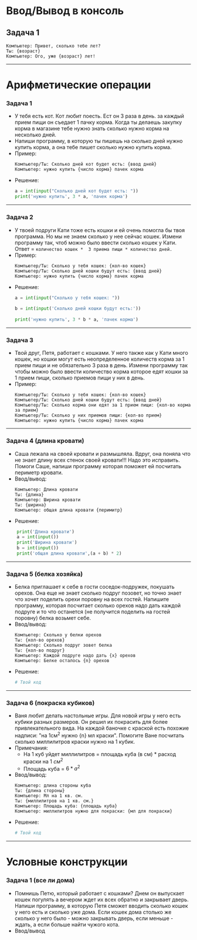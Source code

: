 # Ввод/Вывод в консоль
## Задача 1

```
Компьютер: Привет, сколько тебе лет?
Ты: {возраст}
Компьютер: Ого, уже {возраст} лет!
```

---

# Арифметические операции
### Задача 1

*  У тебя есть кот. Кот любит поесть. Ест он 3 раза в день. за каждый прием пищи он съедает 1 пачку корма. Когда ты делаешь закупку корма в магазине тебе нужно знать сколько нужно корма на несколько дней. 
* Напиши программу, в которую ты пишешь на сколько дней нужно купить корма, а она тебе пишет сколько нужно купить корма.
* Пример:
	```
	Компьютер/Ты: Сколько дней кот будет есть: {ввод дней}
	Компьютер: нужно купить {число корма} пачек корма
	```
* Решение:
	```py
	a = int(input("Сколько дней кот будет есть: "))  
	print('нужно купить', 3 * a, 'пачек корма')
	```
	
---
### Задача 2

* У твоей подруги Кати тоже есть кошки и ей очень помогла бы твоя программа. Но мы не знаем сколько у нее сейчас кошек. Измени программу так, чтоб можно было ввести сколько кошек у Кати. Ответ = `количество кошек *  3 приема пищи * количество дней.`
* Пример:
	```
	Компьютер/Ты: Сколько у тебя кошек: {кол-во кошек}
	Компьютер/Ты: Сколько дней кошки будут есть: {ввод дней}
	Компьютер: нужно купить {число корма} пачек корма
	```
* Решение:
	```py
	a = int(input("Сколько у тебя кошек: "))  
	  
	b = int(input('Сколько дней кошки будут есть:'))  
	  
	print('нужно купить', 3 * b * a, 'пачек корма')
	```
	
---
### Задача 3

* Твой друг, Петя, работает с кошками. У него также как у Кати много кошек, но кошки могут есть неопределенное количеств корма за 1 прием пищи и не обязательно 3 раза в день. Измени программу так чтобы можно было ввести количество корма которое едят кошки за 1 прием пищи, сколько приемов пищи у них в день.
* Пример:
	```
	Компьютер/Ты: Сколько у тебя кошек: {кол-во кошек}
	Компьютер/Ты: Сколько дней кошки будут есть: {ввод дней}
	Компьютер/Ты: Сколько корма они едят за 1 прием пищи: {кол-во корма за прием}
	Компьютер/Ты: Сколько у них приемов пищи: {кол-во прием}
	Компьютер: нужно купить {число корма} пачек корма
	```
	
---

### Задача 4 (длина кровати)

* Саша лежала на своей кровати и размышляла. Вдруг, она  поняла что не знает длину всех стенок своей кровати!!! Надо это исправить. Помоги Саше, напиши программу которая поможет ей посчитать периметр кровати.
* Ввод/вывод:
	```
	Компьютер: Длина кровати
	Ты: {длина}
	Компьютер: Ширина кровати
	Ты: {ширина}
	Компьютер: общая длина кровати {перимитр}
	```
* Решение:
```py
	print('Длина кровати')  
	a = int(input())  
	print('Ширина кровати')  
	b = int(input())  
	print('общая длина кровати',(a + b) * 2)
```

---

### Задача 5 (белка хозяйка)

* Белка приглашает к себе в гости соседок-подружек, покушать орехов. Она еще не знает сколько подруг позовет, но точно знает что хочет поделить орехи поровну на всех гостей. Напишите программу, которая посчитает сколько орехов надо дать каждой подруге и то что останется (не получится поделить на гостей поровну) белка возьмет себе.
* Ввод/вывод:
	```
	Компьютер: Сколько у белки орехов 
	Ты: {кол-во орехов}
	Компьютер: Сколько подруг зовет белка 
	Ты: {кол-во подруг}
	Компьютер: Каждой подруге надо дать {x} орехов
	Компьютер: Белке осталось {n} орехов
	```
* Решение:
	```py
	# Твой код
	```
	
---

### Задача 6 (покраска кубиков)

* Ваня любит делать настольные игры. Для новой игры у него есть кубики разных размеров. Он решил их покрасить для более привлекательного вида. На каждой баночке с краской есть похожие надписи: "на 1cм$^2$ нужно {n} мл краски". Помогите Ване посчитать сколько миллилитров краски нужно на 1 кубик. 
* Примечания:
	* На 1 куб уйдет миллилитров = площадь куба (в см) * расход краски  на 1 $см^2$
	* Площадь куба = $6 * a^2$
* Ввод/вывод:
	```
	Компьютер: длина стороны куба
	Ты: {длина стороны}
	Компьютер: Мл на 1 кв. см.
	Ты: {миллилитров на 1 кв. см.}
	Компьютер: Площадь куба: {площадь куба}
	Компьютер: миллилитров нужно для покраски: {мл для покраски}
	```
* Решение:
	```py
	# Твой код
	```
	
---



# Условные конструкции

### Задача 1 (все ли дома)

* Помнишь Петю, который работает с кошками? Днем он выпускает кошек погулять а вечером ждет их всех обратно и закрывает дверь. Напиши программу, в которую Петя сможет вводить сколько кошек у него есть и сколько уже дома. Если кошек дома столько же сколько у него было - можно закрывать дверь, если меньше - ждать, а если больше найти чужого кота.
* Ввод/вывод
